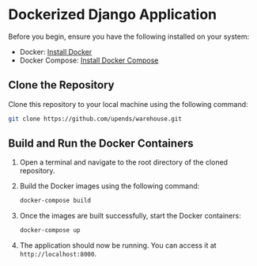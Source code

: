 # Dockerized Django Application

Before you begin, ensure you have the following installed on your system:

- Docker: [Install Docker](https://docs.docker.com/get-docker/)
- Docker Compose: [Install Docker Compose](https://docs.docker.com/compose/install/)

 
 ## Clone the Repository

Clone this repository to your local machine using the following command:

```bash
git clone https://github.com/upends/warehouse.git
```

## Build and Run the Docker Containers

1. Open a terminal and navigate to the root directory of the cloned repository.
2. Build the Docker images using the following command:

   ```bash
   docker-compose build
   ```

3. Once the images are built successfully, start the Docker containers:

   ```bash
   docker-compose up
   ```

4. The application should now be running. You can access it at `http://localhost:8000`.
